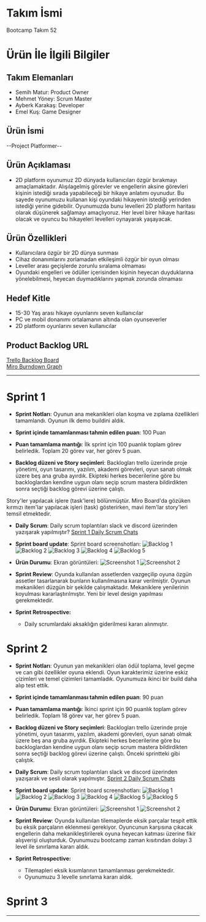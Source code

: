 # **Takım İsmi**

Bootcamp Takım 52

# Ürün İle İlgili Bilgiler

## Takım Elemanları

- Semih Matur: Product Owner
- Mehmet Yöney: Scrum Master
- Ayberk Karakaş: Developer
- Emel Kuş: Game Designer

## Ürün İsmi

--Project Platformer--

## Ürün Açıklaması

- 2D platform oyunumuz 2D dünyada kullanıcıları özgür bırakmayı amaçlamaktadır. Alışılagelmiş görevler ve engellerin aksine görevleri kişinin istediği sırada yapabileceği bir hikaye anlatımı oyunudur. Bu sayede oyunumuzu kullanan kişi oyundaki hikayenin istediği yerinden istediği yerine gidebilir. Oyunumuzda bunu levelleri 2D platform haritası olarak düşünerek sağlamayı amaçlıyoruz. Her level birer hikaye haritası olacak ve oyuncu bu hikayeleri levelleri oynayarak yaşayacak.

## Ürün Özellikleri

- Kullanıcılara özgür bir 2D dünya sunması
- Cihaz donanımlarını zorlamadan etkileşimli özgür bir oyun olması
- Leveller arası geçişlerde zorunlu sıralama olmaması
- Oyundaki engelleri ve ödüller içerisinden kişinin heyecan duyduklarına yönelebilmesi, heyecan duymadıklarını yapmak zorunda olmaması


## Hedef Kitle

- 15-30 Yaş arası hikaye oyunlarını seven kullanıcılar
- PC ve mobil donanımı ortalamanın altında olan oyunseverler
- 2D platform oyunlarını seven kullanıcılar


## Product Backlog URL

[Trello Backlog Board](https://trello.com/b/hCX9uqBe/yaz%C4%B1l%C4%B1m)\
[Miro Burndown Graph](https://miro.com/app/board/uXjVO60TVMw=/)

---

# Sprint 1

- **Sprint Notları**: Oyunun ana mekanikleri olan koşma ve zıplama özellikleri tamamlandı. Oyunun ilk demo buildini aldık. 

- **Sprint içinde tamamlanması tahmin edilen puan**: 100 Puan

- **Puan tamamlama mantığı**: İlk sprint için 100 puanlık toplam görev belirledik. Toplam 20 görev var, her görev 5 puan.

- **Backlog düzeni ve Story seçimleri**: Backlogları trello üzerinde proje yönetimi, oyun tasarımı, yazılım, akademi görevleri, oyun sanatı olmak üzere beş ana gruba ayırdık. Ekipteki herkes becerilerine göre bu backloglardan kendine uygun olanı seçip scrum mastera bildirdikten sonra seçtiği backlog görevi üzerine çalıştı. 

Story'ler yapılacak işlere (task'lere) bölünmüştür. Miro Board'da gözüken kırmızı item'lar yapılacak işleri (task) gösterirken, mavi item'lar story'leri temsil etmektedir.

- **Daily Scrum**: Daily scrum toplantıları slack ve discord üzerinden yazışarak yapılmıştır?
 [Sprint 1 Daily Scrum Chats](https://github.com/ayberkkarakas/Bootcamp-Project/blob/main/ProjectManagement/Sprint1Documents/sprint_1_dailyScrum.docx?raw=true)

- **Sprint board update**: Sprint board screenshotları: 
![Backlog 1](https://raw.githubusercontent.com/ayberkkarakas/Bootcamp-Project/main/ProjectManagement/Sprint1Documents/backlog1.png) 
![Backlog 2](https://raw.githubusercontent.com/ayberkkarakas/Bootcamp-Project/main/ProjectManagement/Sprint1Documents/backlog2.png) 
![Backlog 3](https://raw.githubusercontent.com/ayberkkarakas/Bootcamp-Project/main/ProjectManagement/Sprint1Documents/backlog3.png)
![Backlog 4](https://raw.githubusercontent.com/ayberkkarakas/Bootcamp-Project/main/ProjectManagement/Sprint1Documents/backlog4.png)
![Backlog 5](https://raw.githubusercontent.com/ayberkkarakas/Bootcamp-Project/main/ProjectManagement/Sprint1Documents/backlog5.png)

- **Ürün Durumu**: Ekran görüntüleri:
  ![Screenshot 1](https://github.com/ayberkkarakas/Bootcamp-Project/blob/main/ProjectManagement/Sprint1Documents/productss1.png?raw=true)
  ![Screenshot 2](https://github.com/ayberkkarakas/Bootcamp-Project/blob/main/ProjectManagement/Sprint1Documents/productss2.png?raw=true)

- **Sprint Review**: Oyunda kullanılan assetlerden vazgeçilip oyuna özgün assetler tasarlanarak bunların kullanılmasına karar verilmiştir. Oyunun mekanikleri düzgün bir şekilde çalışmaktadır. Mekaniklere yenilerinin koyulması kararlaştırılmıştır. Yeni bir level design yapılması gerekmektedir. 

- **Sprint Retrospective:**
  - Daily scrumlardaki aksaklığın giderilmesi kararı alınmıştır.

# Sprint 2

- **Sprint Notları**: Oyunun yan mekanikleri olan ödül toplama, level geçme ve can gibi özellikler oyuna eklendi. Oyun karakterimiz üzerine eskiz çizimleri ve temel çizimleri tamamladık. Oyunumuza ikinci bir build daha alıp test ettik.

- **Sprint içinde tamamlanması tahmin edilen puan**: 90 puan

- **Puan tamamlama mantığı**: İkinci sprint için 90 puanlık toplam görev belirledik. Toplam 18 görev var, her görev 5 puan.

- **Backlog düzeni ve Story seçimleri**: Backlogları trello üzerinde proje yönetimi, oyun tasarımı, yazılım, akademi görevleri, oyun sanatı olmak üzere beş ana gruba ayırdık. Ekipteki herkes becerilerine göre bu backloglardan kendine uygun olanı seçip scrum mastera bildirdikten sonra seçtiği backlog görevi üzerine çalıştı. Önceki sprintteki gibi çalıştık.

- **Daily Scrum**: Daily scrum toplantıları slack ve discord üzerinden yazışarak ve sesli olarak  yapılmıştır.
 [Sprint 2 Daily Scrum Chats](https://github.com/ayberkkarakas/Bootcamp-Project/blob/main/ProjectManagement/Sprint2Documents/sprint_2_DailyScrum.docx?raw=true)

- **Sprint board update**: Sprint board screenshotları: 
![Backlog 1](https://raw.githubusercontent.com/ayberkkarakas/Bootcamp-Project/main/ProjectManagement/Sprint2Documents/backlog1.png) 
![Backlog 2](https://raw.githubusercontent.com/ayberkkarakas/Bootcamp-Project/main/ProjectManagement/Sprint2Documents/backlog2.png) 
![Backlog 3](https://raw.githubusercontent.com/ayberkkarakas/Bootcamp-Project/main/ProjectManagement/Sprint2Documents/backlog3.png)
![Backlog 4](https://raw.githubusercontent.com/ayberkkarakas/Bootcamp-Project/main/ProjectManagement/Sprint2Documents/backlog4.png)
![Backlog 5](https://raw.githubusercontent.com/ayberkkarakas/Bootcamp-Project/main/ProjectManagement/Sprint2Documents/backlog5.png)
![Backlog 5](https://raw.githubusercontent.com/ayberkkarakas/Bootcamp-Project/main/ProjectManagement/Sprint2Documents/backlog6.png)

- **Ürün Durumu**: Ekran görüntüleri:
  ![Screenshot 1](https://github.com/ayberkkarakas/Bootcamp-Project/blob/main/ProjectManagement/Sprint2Documents/productss1.png?raw=true)
  ![Screenshot 2](https://github.com/ayberkkarakas/Bootcamp-Project/blob/main/ProjectManagement/Sprint2Documents/productss2.png?raw=true)

- **Sprint Review**: Oyunda kullanılan tilemaplerde eksik parçalar tespit ettik bu eksik parçaların eklenmesi gerekiyor. Oyuncunun karşısına çıkacak engellerin daha mekanikleştirilerek oyuna heyecan katması üzerine fikir alışverişi oluşturduk. Oyunumuzu bootcamp zaman kısıtından dolayı 3 level ile sınırlama kararı aldık. 

- **Sprint Retrospective:**
  - Tilemapleri eksik kısımlarının tamamlanması gerekmektedir.
  - Oyunumuzu 3 levelle sınırlama kararı aldık.

# Sprint 3

---
